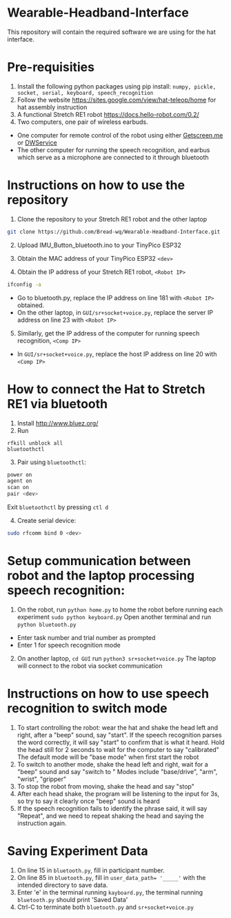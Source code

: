 # Wearable-Headband-Interface
This repository will contain the required software we are using for the hat interface. 

# Pre-requisities
1. Install the following python packages using pip install: 
```numpy, pickle, socket, serial, keyboard, speech_recognition ```
2. Follow the website https://sites.google.com/view/hat-teleop/home for hat assembly instruction
3. A functional Stretch RE1 robot https://docs.hello-robot.com/0.2/
4. Two computers, one pair of wireless earbuds. 
  - One computer for remote control of the robot using either [Getscreen.me](https://getscreen.me/) or [DWService](https://www.dwservice.net/)
  - The other computer for running the speech recognition, and earbus which serve as a microphone are connected to it through bluetooth 
  
# Instructions on how to use the repository
1. Clone the repository to your Stretch RE1 robot and the other laptop
```sh
git clone https://github.com/Bread-wq/Wearable-Headband-Interface.git
```

2. Upload IMU\_Button\_bluetooth.ino to your TinyPico ESP32 

3. Obtain the MAC address of your TinyPico ESP32 ```<dev>```

4. Obtain the IP address of your Stretch RE1 robot, ```<Robot IP>``` 
```sh
ifconfig -a
```
- Go to bluetooth.py, replace the IP address on line 181 with ```<Robot IP>``` obtained.
- On the other laptop, in ```GUI/sr+socket+voice.py```, replace the server IP address on line 23 with ```<Robot IP>```

5. Similarly, get the IP address of the computer for running speech recognition, ```<Comp IP>```
- In ```GUI/sr+socket+voice.py```, replace the host IP address on line 20 with ```<Comp IP>```


# How to connect the Hat to Stretch RE1 via bluetooth
1. Install http://www.bluez.org/
2. Run
```
rfkill unblock all
bluetoothctl
```

3. Pair using ```bluetoothctl```:
```sh
power on
agent on
scan on
pair <dev>
```
Exit ```bluetoothctl``` by pressing ```ctl d```

4. Create serial device:
```sh
sudo rfcomm bind 0 <dev>
```
# Setup communication between robot and the laptop processing speech recognition:
1. On the robot, run 
```python home.py``` to home the robot before running each experiment
```sudo python keyboard.py```
Open another terminal and run 
```python bluetooth.py```
- Enter task number and trial number as prompted
- Enter 1 for speech recognition mode

2. On another laptop, ```cd GUI```
run ```python3 sr+socket+voice.py```
The laptop will connect to the robot via socket communication

# Instructions on how to use speech recognition to switch mode
1. To start controlling the robot: wear the hat and shake the head left and right, after a "beep" sound, say "start". 
If the speech recognition parses the word correctly, it will say "start" to confirm that is what it heard.
Hold the head still for 2 seconds to wait for the computer to say "calibrated"
The default mode will be "base mode" when first start the robot
2. To switch to another mode, shake the head left and right, wait for a "beep" sound and say "switch to <mode>"
Modes include "base/drive", "arm", "wrist", "gripper"
3. To stop the robot from moving, shake the head and say "stop"
4. After each head shake, the program will be listening to the input for 3s, so try to say it clearly once "beep" sound is heard
5. If the speech recognition fails to identify the phrase said, it will say "Repeat", and we need to repeat shaking the head and saying the instruction again.

# Saving Experiment Data
1. On line 15 in ```bluetooth.py```, fill in participant number.
2. On line 85 in ```bluetooth.py```, fill in ```user_data_path= '_____'``` with the intended directory to save data.
3. Enter 'e' in the terminal running ```kayboard.py```, the terminal running ```bluetooth.py``` should print 'Saved Data' 
4. Ctrl-C to terminate both ```bluetooth.py``` and ```sr+socket+voice.py```


